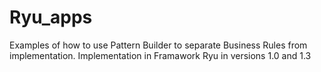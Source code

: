 # Ryu_apps
Examples of how to use Pattern Builder to separate Business Rules from implementation.
Implementation in Framawork Ryu in versions 1.0 and 1.3
